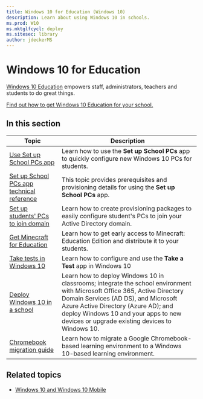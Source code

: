 ```yaml
---
title: Windows 10 for Education (Windows 10)
description: Learn about using Windows 10 in schools.
ms.prod: W10
ms.mktglfcycl: deploy
ms.sitesec: library
author: jdeckerMS
---
```


# Windows 10 for Education
[Windows 10 Education](https://www.microsoft.com/en-us/education/products/windows/default.aspx) empowers staff, administrators, teachers and students to do great things.

[Find out how to get Windows 10 Education for your school.](https://www.microsoft.com/en-us/education/buy-license/overview-of-how-to-buy/default.aspx?tabshow=schools)

## In this section

|Topic |Description |
|------|------------|
|[Use Set up School PCs app](use-set-up-school-pcs-app.md) | Learn how to use the **Set up School PCs** app to quickly configure new Windows 10 PCs for students. |
| [Set up School PCs app technical reference](set-up-school-pcs-technical.md) | This topic provides prerequisites and provisioning details for using the **Set up School PCs** app. |
| [Set up students' PCs to join domain](set-up-students-pcs-to-join-domain.md) | Learn how to create provisioning packages to easily configure student's PCs to join your Active Directory domain. |
| [Get Minecraft for Education](get-minecraft-for-education.md) | Learn how to get early access to Minecraft: Education Edition and distribute it to your students. |
| [Take tests in Windows 10](take-tests-in-windows-10.md) | Learn how to configure and use the **Take a Test** app in Windows 10 |
| [Deploy Windows 10 in a school](deploy-windows-10-in-a-school.md) | Learn how to deploy Windows 10 in classrooms; integrate the school environment with Microsoft Office 365, Active Directory Domain Services (AD DS), and Microsoft Azure Active Directory (Azure AD); and deploy Windows 10 and your apps to new devices or upgrade existing devices to Windows 10. |
| [Chromebook migration guide](chromebook-migration-guide.md) | Learn how to migrate a Google Chromebook-based learning environment to a Windows 10-based learning environment. |

## Related topics
- [Windows 10 and Windows 10 Mobile](https://technet.microsoft.com/itpro/windows/index)